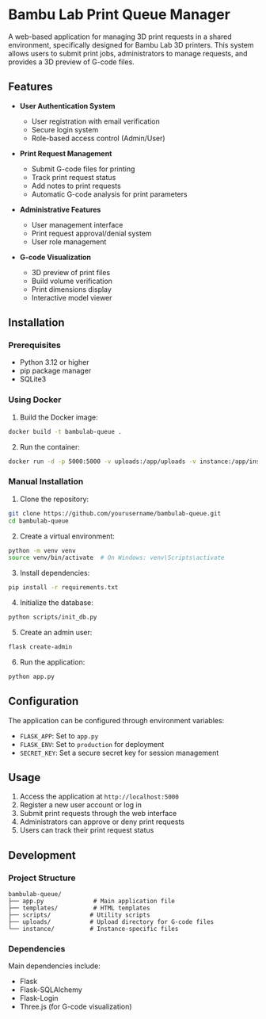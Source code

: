 # Bambu Lab Print Queue Manager

A web-based application for managing 3D print requests in a shared environment, specifically designed for Bambu Lab 3D printers. This system allows users to submit print jobs, administrators to manage requests, and provides a 3D preview of G-code files.

## Features

- **User Authentication System**

  - User registration with email verification
  - Secure login system
  - Role-based access control (Admin/User)

- **Print Request Management**

  - Submit G-code files for printing
  - Track print request status
  - Add notes to print requests
  - Automatic G-code analysis for print parameters

- **Administrative Features**

  - User management interface
  - Print request approval/denial system
  - User role management

- **G-code Visualization**
  - 3D preview of print files
  - Build volume verification
  - Print dimensions display
  - Interactive model viewer

## Installation

### Prerequisites

- Python 3.12 or higher
- pip package manager
- SQLite3

### Using Docker

1. Build the Docker image:

```bash
docker build -t bambulab-queue .
```

2. Run the container:

```bash
docker run -d -p 5000:5000 -v uploads:/app/uploads -v instance:/app/instance bambulab-queue
```

### Manual Installation

1. Clone the repository:

```bash
git clone https://github.com/yourusername/bambulab-queue.git
cd bambulab-queue
```

2. Create a virtual environment:

```bash
python -m venv venv
source venv/bin/activate  # On Windows: venv\Scripts\activate
```

3. Install dependencies:

```bash
pip install -r requirements.txt
```

4. Initialize the database:

```bash
python scripts/init_db.py
```

5. Create an admin user:

```bash
flask create-admin
```

6. Run the application:

```bash
python app.py
```

## Configuration

The application can be configured through environment variables:

- `FLASK_APP`: Set to `app.py`
- `FLASK_ENV`: Set to `production` for deployment
- `SECRET_KEY`: Set a secure secret key for session management

## Usage

1. Access the application at `http://localhost:5000`
2. Register a new user account or log in
3. Submit print requests through the web interface
4. Administrators can approve or deny print requests
5. Users can track their print request status

## Development

### Project Structure

```
bambulab-queue/
├── app.py              # Main application file
├── templates/          # HTML templates
├── scripts/           # Utility scripts
├── uploads/           # Upload directory for G-code files
└── instance/          # Instance-specific files
```

### Dependencies

Main dependencies include:

- Flask
- Flask-SQLAlchemy
- Flask-Login
- Three.js (for G-code visualization)
